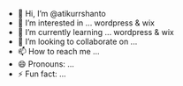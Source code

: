 - 👋 Hi, I’m @atikurrshanto
- 👀 I’m interested in ... wordpress & wix
- 🌱 I’m currently learning ... wordpress & wix
- 💞️ I’m looking to collaborate on ...
- 📫 How to reach me ...
- 😄 Pronouns: ...
- ⚡ Fun fact: ...

<!---
atikurrshanto/atikurrshanto is a ✨ special ✨ repository because its `README.md` (this file) appears on your GitHub profile.
You can click the Preview link to take a look at your changes.
--->
